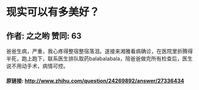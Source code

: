 # 现实可以有多美好？
## 作者: 之之哟  赞同: 63
爸爸生病，严重，我心疼得整宿整宿落泪。遂接来湘雅看病确诊，在医院里折腾得半死，跑上跑下，联系医生排队取药balabalabala，陪爸爸做完所有检查后，医生
说不用动手术，病情可控。

#### 原链接: http://www.zhihu.com/question/24269892/answer/27336434